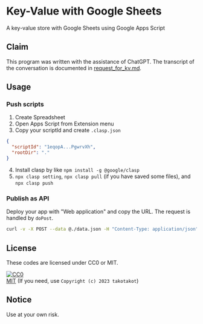 # Key-Value with Google Sheets

A key-value store with Google Sheets using Google Apps Script

## Claim

This program was written with the assistance of ChatGPT. The transcript of the conversation is documented in [request_for_kv.md](request_for_kv.md).

## Usage

### Push scripts

1. Create Spreadsheet
2. Open Apps Script from Extension menu
3. Copy your scriptId and create `.clasp.json`
```JSON
{
  "scriptId": "1eqopA...PgwrvXh",
  "rootDir": "."
}
```
4. Install clasp by like `npm install -g @google/clasp`
5. `npx clasp setting`, `npx clasp pull` (if you have saved some files), and `npx clasp push`

### Publish as API

Deploy your app with "Web application" and copy the URL.
The request is handled by `doPost`.

```sh
curl -v -X POST --data @./data.json -H "Content-Type: application/json" https://script.google.com/macros/s/AK.../exec
```

## License

These codes are licensed under CC0 or MIT.

[![CC0](http://i.creativecommons.org/p/zero/1.0/88x31.png "CC0")](http://creativecommons.org/publicdomain/zero/1.0/deed.ja)  
[MIT](https://opensource.org/licenses/MIT) (If you need, use `Copyright (c) 2023 takotakot`)

## Notice

Use at your own risk.
